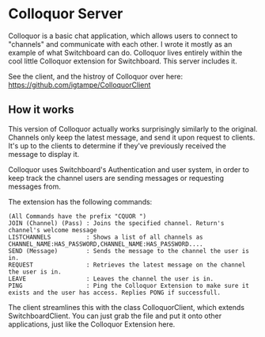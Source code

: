 # Colloquor Server
Colloquor is a basic chat application, which allows users to connect to "channels" and communicate with each other. I wrote it mostly as an example of what Switchboard can do. Colloquor lives entirely within the cool little Colloquor extension for Switchboard. This server includes it. 

See the client, and the histroy of Colloquor over here: https://github.com/igtampe/ColloquorClient

## How it works
This version of Colloquor actually works surprisingly similarly to the original. Channels only keep the latest message, and send it upon request to clients. It's up to the clients to determine if they've previously received the message to display it.

Colloquor uses Switchboard's Authentication and user system, in order to keep track the channel users are sending messages or requesting messages from.

The extension has the following commands:
```
(All Commands have the prefix "CQUOR ")
JOIN (Channel) (Pass) : Joins the specified channel. Return's channel's welcome message
LISTCHANNELS          : Shows a list of all channels as CHANNEL_NAME:HAS_PASSWORD,CHANNEL_NAME:HAS_PASSWORD....
SEND (Message)        : Sends the message to the channel the user is in.
REQUEST               : Retrieves the latest message on the channel the user is in.
LEAVE                 : Leaves the channel the user is in.
PING                  : Ping the Colloquor Extension to make sure it exists and the user has access. Replies PONG if successfull.
```

The client streamlines this with the class ColloquorClient, which extends SwitchboardClient. You can just grab the file and put it onto other applications, just like the Colloquor Extension here. 

